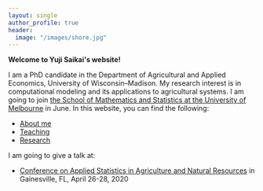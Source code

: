 ```yaml
---
layout: single
author_profile: true
header:
  image: "/images/shore.jpg"
---
```


**Welcome to Yuji Saikai's website!**

I am a PhD candidate in the Department of Agricultural and Applied Economics, University of Wisconsin–Madison. My research interest is in computational modeling and its applications to agricultural systems. I am going to join [the School of Mathematics and Statistics at the University of Melbourne](https://ms.unimelb.edu.au) in June. In this website, you can find the following:
- [About me](/about/)
- [Teaching](/teaching/)
- [Research](/research/)


I am going to give a talk at:
- [Conference on Applied Statistics in Agriculture and Natural Resources](https://conference.ifas.ufl.edu/applied-stats/) in Gainesville, FL, April 26-28, 2020
